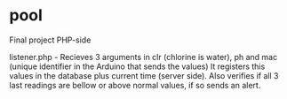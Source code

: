 # pool
Final project PHP-side

listener.php - Recieves 3 arguments in clr (chlorine is water), ph and mac (unique identifier in the Arduino that sends the values)
It registers this values in the database plus current time (server side).
Also verifies if all 3 last readings are bellow or above normal values, if so sends an alert.